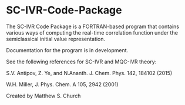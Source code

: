 # SC-IVR-Code-Package
The SC-IVR Code Package is a FORTRAN-based program that contains various ways of computing the real-time correlation function under the semiclassical initial value representation.

Documentation for the program is in development.

See the following references for SC-IVR and MQC-IVR theory:

S.V. Antipov, Z. Ye, and N.Ananth. J. Chem. Phys. 142, 184102 (2015)

W.H. Miller, J. Phys. Chem. A 105, 2942 (2001)

Created by Matthew S. Church
